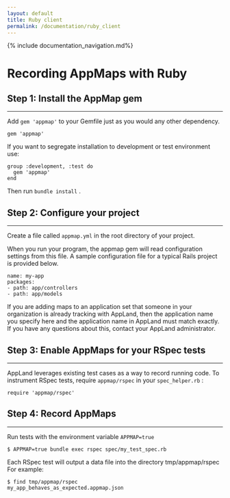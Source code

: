 ```yaml
---
layout: default
title: Ruby client
permalink: /documentation/ruby_client
---
```


{% include documentation_navigation.md%}

# Recording AppMaps with Ruby

## Step 1: Install the AppMap gem

---

Add `gem 'appmap'` to your Gemfile just as you would any other dependency.

```
gem 'appmap'
```

If you want to segregate installation to development or test environment use:

```
group :development, :test do
  gem 'appmap'
end
```
Then run `bundle install` .

## Step 2: Configure your project

---

Create a file called `appmap.yml` in the root directory of your project.

When you run your program, the appmap gem will read configuration settings from this file. A sample configuration file for a typical Rails project is provided below.

```
name: my-app
packages:
- path: app/controllers
- path: app/models
```

If you are adding maps to an application set that someone in your organization is already tracking with AppLand, then the application name you specify here and the application name in AppLand must match exactly. If you have any questions about this, contact your AppLand administrator.

## Step 3: Enable AppMaps for your RSpec tests

---

AppLand leverages existing test cases as a way to record running code. To instrument RSpec tests, require `appmap/rspec` in your `spec_helper.rb` :

```
require 'appmap/rspec'
```

## Step 4: Record AppMaps

--- 

Run tests with the environment variable `APPMAP=true`

```
$ APPMAP=true bundle exec rspec spec/my_test_spec.rb
```
Each RSpec test will output a data file into the directory tmp/appmap/rspec For example:

```
$ find tmp/appmap/rspec
my_app_behaves_as_expected.appmap.json  
```  
